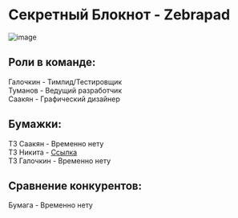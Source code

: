 # Секретный Блокнот - Zebrapad
![image](https://github.com/galochkinev/notepad/assets/157801003/1b59dd68-7f61-4aee-92da-931e2a326f2e)

## Роли в команде:

Галочкин - Тимлид/Тестировщик          
Туманов - Ведущий разработчик            
Саакян - Графический дизайнер             

## Бумажки:

ТЗ Саакян - Временно нету           
ТЗ Никита - [Ссылка](https://disk.yandex.ru/i/bU8voe7V2WySFQ)             
ТЗ Галочкин - Временно нету             

## Сравнение конкурентов:

Бумага - Временно нету            
